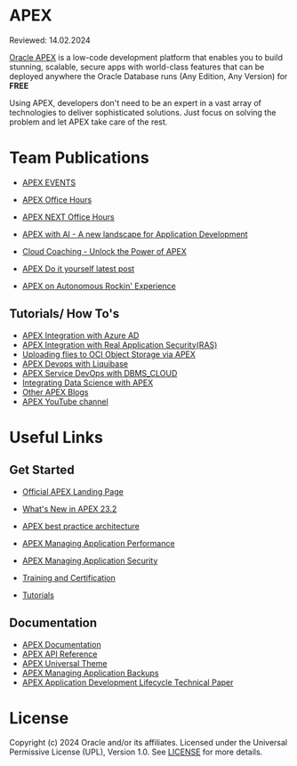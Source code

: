 # APEX
Reviewed: 14.02.2024

[Oracle APEX](https://apex.oracle.com/en/) is a low-code development platform that enables you to build stunning, scalable, secure apps with world-class features that can be deployed anywhere the Oracle Database runs (Any Edition, Any Version) for **FREE**

Using APEX, developers don't need to be an expert in a vast array of technologies to deliver sophisticated solutions. Just focus on solving the problem and let APEX take care of the rest.

# Team Publications

- [APEX EVENTS](https://apex.oracle.com/pls/apex/r/apex_pm/apex-events/events)
- [APEX Office Hours](https://apex.oracle.com/en/community/office-hours/)

- [APEX NEXT Office Hours](https://asktom.oracle.com/ords/r/tech/catalog/session-landing-page?p2_event_id=23832218026907132494874527225118065688)

- [APEX with AI - A new landscape for Application Development](https://youtu.be/f1cBdLEGY00)
- [Cloud Coaching - Unlock the Power of APEX](https://www.youtube.com/watch?v=6rG_tX8ScBc)

- [APEX Do it yourself latest post](https://www.linkedin.com/posts/sonnemeyer_do-it-yourselfupload-your-time-booking-activity-7178658201943314432-1f2x?utm_source=share&utm_medium=member_desktop)
- [APEX on Autonomous Rockin' Experience](https://medium.com/@paulbrad71/apex-on-autonomous-database-rockin-experience-e57c4c4dc4f3)

## Tutorials/ How To's

- [APEX Integration with Azure AD](https://medium.com/@rana.saeed/can-your-external-users-authenticate-into-your-apex-apps-606e48f9417b)
- [APEX Integration with Real Application Security(RAS)](https://medium.com/@rana.saeed/integrating-real-application-security-ras-with-oracle-apex-33892967beff)
- [Uploading flies to OCI Object Storage via APEX](https://medium.com/@devpiotrekk/uploading-files-to-oci-object-storage-via-apex-42ad396ec55d)
- [APEX Devops with Liquibase](https://medium.com/@devpiotrekk/start-your-apex-devops-adventure-with-liquibase-f8e45c3d1e6a)
- [APEX Service DevOps with DBMS_CLOUD](https://medium.com/oracledevs/apex-service-can-devops-too-dbms-cloud-on-autonomous-72be9842d2f88)
- [Integrating Data Science with APEX](https://blogs.oracle.com/ai-and-datascience/post/yolov5-models-in-apex-using-oracle-data-science)
- [Other APEX Blogs](https://blogs.oracle.com/apex/)
- [APEX YouTube channel](https://www.youtube.com/channel/UCEpIXFjcQIztReQNLymvYrQ/playlists?view=1&sort=da)

# Useful Links

## Get Started

- [Official APEX Landing Page](https://apex.oracle.com/en/)
- [What's New in APEX 23.2](https://docs.oracle.com/en/database/oracle/apex/23.2/htmrn/new-features.html)
- [APEX best practice architecture](https://docs.oracle.com/solutions/?q=apex&cType=reference-architectures&sort=date-desc&lang=en)
- [APEX Managing Application Performance](https://docs.oracle.com/en/database/oracle/apex/23.2/htmdb/managing-application-performance.html#GUID-1684F55B-7782-4B1F-96AB-0D41BCBDB1BA)
- [APEX Managing Application Security](https://docs.oracle.com/en/database/oracle/apex/23.2/htmdb/managing-application-security.html#GUID-417EAE67-7A36-4AE0-816B-D28716829F96)

- [Training and Certification](https://apex.oracle.com/en/learn/training/)
- [Tutorials](https://apex.oracle.com/en/learn/tutorials/)

## Documentation

- [APEX Documentation](https://docs.oracle.com/en/database/oracle/apex/23.2/index.html)
- [APEX API Reference](https://docs.oracle.com/en/database/oracle/apex/23.2/aeapi/#Oracle%C2%AE-APEX)
- [APEX Universal Theme](https://apex.oracle.com/pls/apex/r/apex_pm/ut/getting-started)
- [APEX Managing Application Backups](https://docs.oracle.com/en/database/oracle/apex/22.1/htmdb/managing-application-backups.html)
- [APEX Application Development Lifecycle Technical Paper](https://www.oracle.com/a/tech/docs/apex-lifecycle-management-v3.pdf)

# License

Copyright (c) 2024 Oracle and/or its affiliates.
Licensed under the Universal Permissive License (UPL), Version 1.0.
See [LICENSE](https://github.com/oracle-devrel/technology-engineering/blob/main/LICENSE) for more details.
